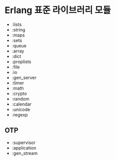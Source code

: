 ﻿# Erlang 표준 라이브러리 모듈
- :lists
- :string
- :maps
- :sets
- :queue
- :array
- :dict
- :proplists
- :file
- :io
- :gen_server
- :timer
- :math
- :crypto
- :random
- :calendar
- :unicode
- :regexp
## OTP
- :supervisor
- :application
- :gen_stream